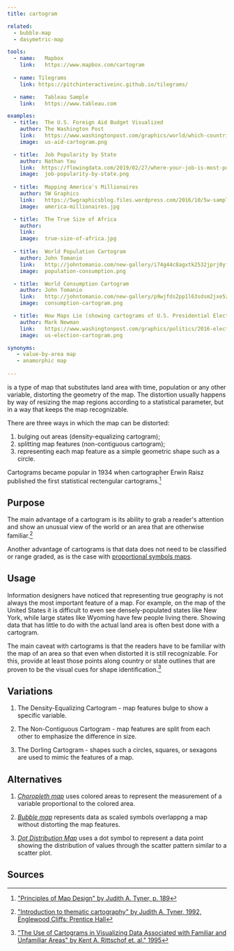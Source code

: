 ```yaml
---
title: cartogram

related:
  - bubble-map
  - dasymetric-map

tools:
  - name:   Mapbox
    link:   https://www.mapbox.com/cartogram
    
  - name: Tilegrams
    link: https://pitchinteractiveinc.github.io/tilegrams/

  - name:   Tableau Sample
    link:   https://www.tableau.com

examples:
  - title:  The U.S. Foreign Aid Budget Visualized
    author: The Washington Post
    link:   https://www.washingtonpost.com/graphics/world/which-countries-get-the-most-foreign-aid/
    image:  us-aid-cartogram.png

  - title:  Job Popularity by State
    author: Nathan Yau
    link:  https://flowingdata.com/2019/02/27/where-your-job-is-most-popular/
    image:  job-popularity-by-state.png
 
  - title:  Mapping America's Millionaires
    author: 5W Graphics
    link:   https://5wgraphicsblog.files.wordpress.com/2016/10/5w-sample-054-america-millionaires1x2.jpg
    image:  america-millionaires.jpg

  - title:  The True Size of Africa
    author: 
    link:  
    image:  true-size-of-africa.jpg
  
  - title:  World Population Cartogram
    author: John Tomanio
    link:   http://johntomanio.com/new-gallery/i74g44c8agxtk2532jprj0yf7fj7gc
    image:  population-consumption.png

  - title:  World Consumption Cartogram
    author: John Tomanio
    link:   http://johntomanio.com/new-gallery/p9wjfds2pp1l63sdsm2jxe5zjikteg
    image:  consumption-cartogram.png

  - title:  How Maps Lie (showing cartograms of U.S. Presidential Election 2016)
    author: Mark Newman
    link:   https://www.washingtonpost.com/graphics/politics/2016-election/how-election-maps-lie/
    image:  us-election-cartogram.png

synonyms:
   - value-by-area map
   - anamorphic map
   
---
```


is a type of map that substitutes land area with time, population or any other variable, distorting the geometry of the map. The distortion usually happens by way of resizing the map regions according to a statistical parameter, but in a way that keeps the map recognizable.

<!--more-->
There are three ways in which the map can be distorted: 
1. bulging out areas (density-equalizing cartogram);
2. splitting map features (non-contiguous cartogram);
3. representing each map feature as a simple geometric shape such as a circle.

Cartograms became popular in 1934 when cartographer Erwin Raisz published the first statistical rectengular cartograms.[^tyner]

## Purpose
The main advantage of a cartogram is its ability to grab a reader's attention and show an unusual view of the world or an area that are otherwise familiar.[^tyner2]

Another advantage of cartograms is that data does not need to be classified or range graded, as is the case with [proportional symbols maps](/bubble-map).
 

## Usage
Information designers have noticed that representing true geography is not always the most important feature of a map. For example, on the map of the United States it is difficult to even see densely-populated states like New York, while large states like Wyoming have few people living there.
Showing data that has little to do with the actual land area is often best done with a cartogram.  

The main caveat with cartograms is that the readers have to be familiar with the map of an area so that even when distorted it is still recognizable. For this, provide at least those points along country or state outlines that are proven to be the visual cues for shape identification.[^rittschof]

## Variations
1. The Density-Equalizing Cartogram - map features bulge to show a specific variable.

2. The Non-Contiguous Cartogram - map features are split from each other to emphasize the difference in size.

3. The Dorling Cartogram - shapes such a circles, squares, or sexagons are used to mimic the features of a map.

## Alternatives
1. [*Choropleth map*](/choropleth-map) uses colored areas to represent the measurement of a variable proportional to the colored area.

2. [*Bubble map*](/bubble-map) represents data as scaled symbols overlappng a map without distorting the map features.

3. [*Dot Distribution Map*](/dot-distribution-map) uses a dot symbol to represent a data point showing the distribution of values through the scatter pattern similar to a scatter plot.

## Sources

[^tyner]: ["Principles of Map Design" by Judith A. Tyner, p. 189](https://books.google.com/books?id=385ti0DxibcC&pg=PA199&lpg=PA199&dq=A+Note+on+the+Importance+of+Shape+in+Cartogram+Communication&source=bl&ots=IDB-ahjOLF&sig=ACfU3U1i5NTS7ns7NWY9Ix9EjSW0NKrxpg&hl=en&sa=X&ved=2ahUKEwiNkvHn7sfhAhW0AWMBHcWhAYEQ6AEwBXoECAgQAQ#v=onepage&q=cartogram&f=false)

[^tyner2]: ["Introduction to thematic cartography" by Judith A. Tyner, 1992, Englewood Cliffs: Prentice Hall](https://www.amazon.com/Introduction-Thematic-Cartography-Judith-Tyner/dp/0134891058)

[^rittschof]: ["The Use of Cartograms in Visualizing Data Associated with Familiar and Unfamiliar Areas" by Kent A. Rittschof et. al." 1995](https://archive.org/details/ERIC_ED384624/page/n3)

